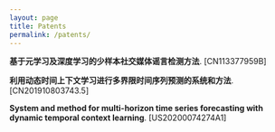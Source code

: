 ```yaml
---
layout: page
title: Patents
permalink: /patents/
---
```

**基于元学习及深度学习的少样本社交媒体谣言检测方法**. [CN113377959B]

**利用动态时间上下文学习进行多界限时间序列预测的系统和方法**. [CN201910803743.5]

**System and method for multi-horizon time series forecasting with dynamic temporal context learning**. [US20200074274A1]